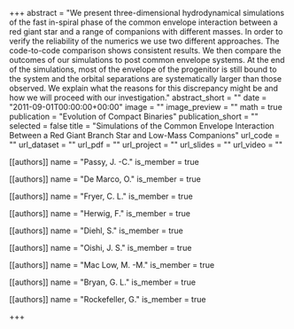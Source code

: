 +++
abstract = "We present three-dimensional hydrodynamical simulations of the fast in-spiral phase of the common envelope interaction between a red giant star and a range of companions with different masses. In order to verify the reliability of the numerics we use two different approaches. The code-to-code comparison shows consistent results. We then compare the outcomes of our simulations to post common envelope systems. At the end of the simulations, most of the envelope of the progenitor is still bound to the system and the orbital separations are systematically larger than those observed. We explain what the reasons for this discrepancy might be and how we will proceed with our investigation."
abstract_short = ""
date = "2011-09-01T00:00:00+00:00"
image = ""
image_preview = ""
math = true
publication = "Evolution of Compact Binaries"
publication_short = ""
selected = false
title = "Simulations of the Common Envelope Interaction Between a Red Giant Branch Star and Low-Mass Companions"
url_code = ""
url_dataset = ""
url_pdf = ""
url_project = ""
url_slides = ""
url_video = ""



[[authors]]
    name = "Passy, J. -C."
    is_member = true


[[authors]]
    name = "De Marco, O."
    is_member = true


[[authors]]
    name = "Fryer, C. L."
    is_member = true


[[authors]]
    name = "Herwig, F."
    is_member = true


[[authors]]
    name = "Diehl, S."
    is_member = true


[[authors]]
    name = "Oishi, J. S."
    is_member = true


[[authors]]
    name = "Mac Low, M. -M."
    is_member = true


[[authors]]
    name = "Bryan, G. L."
    is_member = true


[[authors]]
    name = "Rockefeller, G."
    is_member = true

+++
 